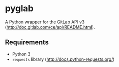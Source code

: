 pyglab
======

A Python wrapper for the GitLab API v3
(<http://doc.gitlab.com/ce/api/README.html>).


Requirements
------------

* Python 3
* `requests` library (<http://docs.python-requests.org/>)
